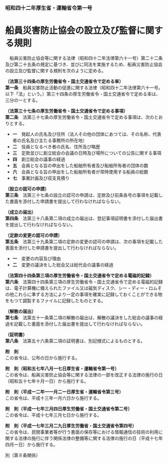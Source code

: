 ### 昭和四十二年厚生省・運輸省令第一号  
# 船員災害防止協会の設立及び監督に関する規則  
　船員災害防止協会等に関する法律（昭和四十二年法律第六十一号）第二十二条及び第二十五条の規定に基づき、並びに同法を実施するため、船員災害防止協会の設立及び監督に関する規則を次のように定める。  
  
**（法第三十四条の厚生労働省令・国土交通省令で定める率）**  
**第一条**　船員災害防止活動の促進に関する法律（昭和四十二年法律第六十一号。以下「法」という。）第三十四条の厚生労働省令・国土交通省令で定める率は、三分の一とする。  
  
**（法第三十七条の厚生労働省令・国土交通省令で定める事項）**  
**第二条**　法第三十七条の厚生労働省令・国土交通省令で定める事項は、次のとおりとする。  
* **一**　発起人の氏名及び住所（法人その他の団体にあつては、その名称、代表者の氏名及び主たる事務所の所在地）  
* **二**　役員となるべき者の氏名、住所及び略歴  
* **三**　定款並びに創立総会の会議の日時及び場所についての公告に関する事項  
* **四**　創立総会の議事の経過  
* **五**　会員となる旨の申出をした船舶所有者及び船舶所有者の団体の数  
* **六**　会員となる旨の申出をした船舶所有者が常時使用する船員の総数  
* **七**　事業計画及び収支見積り  
  
**（設立の認可の申請）**  
**第三条**　法第三十七条の設立の認可の申請は、定款及び前条各号の事項を記載した書面を添付した申請書を提出して行わなければならない。  
  
**（成立の届出）**  
**第四条**　法第三十八条第二項の成立の届出は、登記事項証明書を添付した届出書を提出して行わなければならない。  
  
**（定款の変更の認可の申請）**  
**第五条**　法第三十九条第二項の定款の変更の認可の申請は、次の事項を記載した書面を添付した申請書を提出して行わなければならない。  
* **一**　変更の内容及び理由  
* **二**　変更の議決をした総会又は総代会の議事の経過  
  
**（法第四十四条第三項の厚生労働省令・国土交通省令で定める電磁的記録）**  
**第六条**　法第四十四条第三項の厚生労働省令・国土交通省令で定める電磁的記録は、電子計算機に備えられたファイル又は磁気ディスク、シー・ディー・ロムその他これらに準ずる方法により一定の事項を確実に記録しておくことができる物をもつて調製するファイルに記録したものとする。  
  
**（解散の届出）**  
**第七条**　法第五十一条第二項の解散の届出は、解散の議決をした総会の議事の経過を記載した書面を添付した届出書を提出して行わなければならない。  
  
**（証明書）**  
**第八条**　法第五十六条第二項の証明書は、別記様式によるものとする。  
  
**附　則**  
この省令は、公布の日から施行する。  
  
**附　則（昭和五七年八月一七日厚生省・運輸省令第一号）**  
この省令は、船員災害防止協会等に関する法律の一部を改正する法律の施行の日（昭和五十七年十月一日）から施行する。  
  
**附　則（平成一二年一一月二一日厚生省・運輸省令第三号）**  
この省令は、平成十三年一月六日から施行する。  
  
**附　則（平成一七年三月四日厚生労働省・国土交通省令第二号）**  
この省令は、平成十七年三月七日から施行する。  
  
**附　則（平成一七年三月二九日厚生労働省・国土交通省令第四号）**  
この省令は、民間事業者等が行う書面の保存等における情報通信の技術の利用に関する法律の施行に伴う関係法律の整備等に関する法律の施行の日（平成十七年四月一日）から施行する。  
  
別（第８条関係）  

          
        